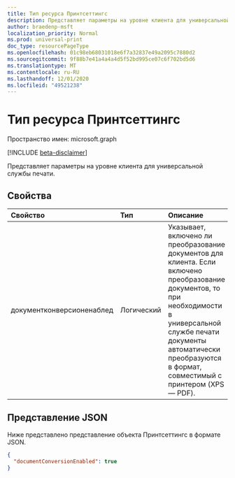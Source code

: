 ```yaml
---
title: Тип ресурса Принтсеттингс
description: Представляет параметры на уровне клиента для универсальной службы печати.
author: braedenp-msft
localization_priority: Normal
ms.prod: universal-print
doc_type: resourcePageType
ms.openlocfilehash: 01c98eb68031018e6f7a32837e49a2095c7880d2
ms.sourcegitcommit: 9f88b7e41a4a4a4d5f52bd995ce07c6f702bd5d6
ms.translationtype: MT
ms.contentlocale: ru-RU
ms.lasthandoff: 12/01/2020
ms.locfileid: "49521238"
---
```

# <a name="printsettings-resource-type"></a>Тип ресурса Принтсеттингс

Пространство имен: microsoft.graph

[!INCLUDE [beta-disclaimer](../../includes/beta-disclaimer.md)]

Представляет параметры на уровне клиента для универсальной службы печати.

## <a name="properties"></a>Свойства
| Свойство     | Тип        | Описание |
|:-------------|:------------|:------------|
|документконверсионенаблед|Логический|Указывает, включено ли преобразование документов для клиента. Если включено преобразование документов, то при необходимости в универсальной службе печати документы автоматически преобразуются в формат, совместимый с принтером (XPS — PDF).|

## <a name="json-representation"></a>Представление JSON

Ниже представлено представление объекта Принтсеттингс в формате JSON.
<!-- {
  "blockType": "resource",
  "optionalProperties": [

  ],
  "@odata.type": "microsoft.graph.printSettings"
}-->

```json
{
  "documentConversionEnabled": true
}
```


